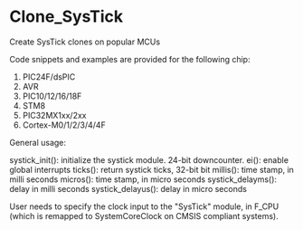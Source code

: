 # Clone_SysTick
Create SysTick clones on popular MCUs

Code snippets and examples are provided for the following chip:
1. PIC24F/dsPIC
2. AVR
3. PIC10/12/16/18F
4. STM8
5. PIC32MX1xx/2xx
6. Cortex-M0/1/2/3/4/4F

General usage:

systick_init():     initialize the systick module. 24-bit downcounter.
ei():               enable global interrupts
ticks():            return systick ticks, 32-bit bit
millis():           time stamp, in milli seconds
micros():           time stamp, in micro seconds
systick_delayms():  delay in milli seconds
systick_delayus():  delay in micro seconds

User needs to specify the clock input to the "SysTick" module, in F_CPU (which is remapped to SystemCoreClock on CMSIS compliant systems).
